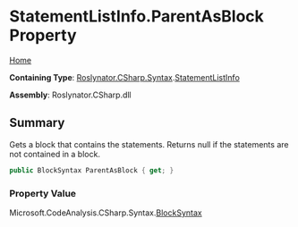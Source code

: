 # StatementListInfo\.ParentAsBlock Property <a name="_Top"></a>

[Home](../../../../../README.md)

**Containing Type**: [Roslynator.CSharp.Syntax](../../README.md#_Top)\.[StatementListInfo](../README.md#_Top)

**Assembly**: Roslynator\.CSharp\.dll

## Summary

Gets a block that contains the statements\. Returns null if the statements are not contained in a block\.

```csharp
public BlockSyntax ParentAsBlock { get; }
```

### Property Value

Microsoft\.CodeAnalysis\.CSharp\.Syntax\.[BlockSyntax](https://docs.microsoft.com/en-us/dotnet/api/microsoft.codeanalysis.csharp.syntax.blocksyntax)

